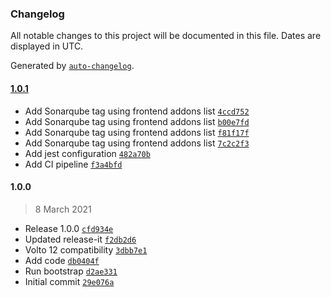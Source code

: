 ### Changelog

All notable changes to this project will be documented in this file. Dates are displayed in UTC.

Generated by [`auto-changelog`](https://github.com/CookPete/auto-changelog).

#### [1.0.1](https://github.com/eea/volto-middleware-rdf/compare/1.0.0...1.0.1)

- Add Sonarqube tag using frontend addons list [`4ccd752`](https://github.com/eea/volto-middleware-rdf/commit/4ccd752de1a1f7d04c245b5d0482d27492fddc26)
- Add Sonarqube tag using frontend addons list [`b00e7fd`](https://github.com/eea/volto-middleware-rdf/commit/b00e7fd686a4e14f9ef92deaeed5bd5c0cf2a4bc)
- Add Sonarqube tag using frontend addons list [`f81f17f`](https://github.com/eea/volto-middleware-rdf/commit/f81f17f3bb4fa1e10e1292e3f2463a6564c832d2)
- Add Sonarqube tag using frontend addons list [`7c2c2f3`](https://github.com/eea/volto-middleware-rdf/commit/7c2c2f35aff33c551140318a22306072caa4e79c)
- Add jest configuration [`482a70b`](https://github.com/eea/volto-middleware-rdf/commit/482a70bada7c47f358d088681a14ffceb17472be)
- Add CI pipeline [`f3a4bfd`](https://github.com/eea/volto-middleware-rdf/commit/f3a4bfdade04c2efb6bd0bcf2958535b99204ea9)

#### 1.0.0

> 8 March 2021

- Release 1.0.0 [`cfd934e`](https://github.com/eea/volto-middleware-rdf/commit/cfd934e51f8dc657564a75c2df7e4f663d384d3f)
- Updated release-it [`f2db2d6`](https://github.com/eea/volto-middleware-rdf/commit/f2db2d6e8afa6528cba26d3a498d7411bc92b21e)
- Volto 12 compatibility [`3dbb7e1`](https://github.com/eea/volto-middleware-rdf/commit/3dbb7e1baac792ae6501a3e53b7fa952080c73f0)
- Add code [`db0404f`](https://github.com/eea/volto-middleware-rdf/commit/db0404fd351b8a3a548a48891f7ce46f25807c27)
- Run bootstrap [`d2ae331`](https://github.com/eea/volto-middleware-rdf/commit/d2ae33199131af83bb47c997a5c842dce8f6ceba)
- Initial commit [`29e076a`](https://github.com/eea/volto-middleware-rdf/commit/29e076a684368e8b206be5f350c3bed3edbab12b)
